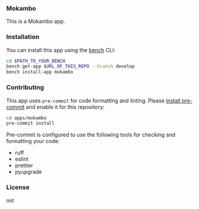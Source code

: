 ### Mokambo

This is a Mokambo app.

### Installation

You can install this app using the [bench](https://github.com/frappe/bench) CLI:

```bash
cd $PATH_TO_YOUR_BENCH
bench get-app $URL_OF_THIS_REPO --branch develop
bench install-app mokambo
```

### Contributing

This app uses `pre-commit` for code formatting and linting. Please [install pre-commit](https://pre-commit.com/#installation) and enable it for this repository:

```bash
cd apps/mokambo
pre-commit install
```

Pre-commit is configured to use the following tools for checking and formatting your code:

- ruff
- eslint
- prettier
- pyupgrade

### License

mit
